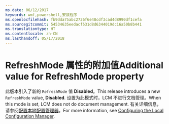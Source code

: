 ```yaml
---
ms.date: 06/12/2017
keywords: wmf,powershell,安装程序
ms.openlocfilehash: fb9dda75abc2726f6e48cdf3cad4d8990df1cefa
ms.sourcegitcommit: 54534635eedacf531d8d6344019dc16a50b8b441
ms.translationtype: HT
ms.contentlocale: zh-CN
ms.lasthandoff: 05/17/2018
---
```

# <a name="additional-value-for-refreshmode-property"></a><span data-ttu-id="4ab93-102">RefreshMode 属性的附加值</span><span class="sxs-lookup"><span data-stu-id="4ab93-102">Additional value for RefreshMode property</span></span>

<span data-ttu-id="4ab93-103">此版本引入了新的 `RefreshMode` 值 **Disabled**。</span><span class="sxs-lookup"><span data-stu-id="4ab93-103">This release introduces a new `RefreshMode` value, **Disabled**.</span></span> <span data-ttu-id="4ab93-104">设置为此模式时，LCM 不进行文档管理。</span><span class="sxs-lookup"><span data-stu-id="4ab93-104">When this mode is set, LCM does not do document management.</span></span> <span data-ttu-id="4ab93-105">有关详细信息，请参阅[配置本地配置管理器](https://msdn.microsoft.com/powershell/dsc/metaconfig)。</span><span class="sxs-lookup"><span data-stu-id="4ab93-105">For more information, see [Configuring the Local Configuration Manager](https://msdn.microsoft.com/powershell/dsc/metaconfig).</span></span>
